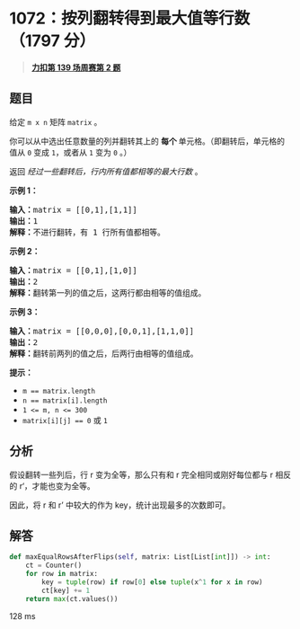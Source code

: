 # 1072：按列翻转得到最大值等行数（1797 分）


> <u>**[力扣第 139 场周赛第 2 题](https://leetcode.cn/problems/flip-columns-for-maximum-number-of-equal-rows/)**</u>

## 题目

<p>给定 <code>m x n</code> 矩阵 <code>matrix</code> 。</p>

<p>你可以从中选出任意数量的列并翻转其上的 <strong>每个 </strong>单元格。（即翻转后，单元格的值从 <code>0</code> 变成 <code>1</code>，或者从 <code>1</code> 变为 <code>0</code> 。）</p>

<p>返回 <em>经过一些翻转后，行内所有值都相等的最大行数</em> 。</p>



<ol>
</ol>

<p><strong>示例 1：</strong></p>

<pre>
<strong>输入：</strong>matrix = [[0,1],[1,1]]
<strong>输出：</strong>1
<strong>解释：</strong>不进行翻转，有 1 行所有值都相等。
</pre>

<p><strong>示例 2：</strong></p>

<pre>
<strong>输入：</strong>matrix = [[0,1],[1,0]]
<strong>输出：</strong>2
<strong>解释：</strong>翻转第一列的值之后，这两行都由相等的值组成。
</pre>

<p><strong>示例 3：</strong></p>

<pre>
<strong>输入：</strong>matrix = [[0,0,0],[0,0,1],[1,1,0]]
<strong>输出：</strong>2
<strong>解释：</strong>翻转前两列的值之后，后两行由相等的值组成。</pre>



<p><strong>提示：</strong></p>

<ul>
<li><code>m == matrix.length</code></li>
<li><code>n == matrix[i].length</code></li>
<li><code>1 &lt;= m, n &lt;= 300</code></li>
<li><code>matrix[i][j] == 0</code> 或 <code>1</code></li>
</ul>


## 分析

假设翻转一些列后，行 r 变为全等，那么只有和 r 完全相同或刚好每位都与 r 相反的 r‘，才能也变为全等。

因此，将 r 和 r’ 中较大的作为 key，统计出现最多的次数即可。

## 解答


```python
def maxEqualRowsAfterFlips(self, matrix: List[List[int]]) -> int:
	ct = Counter()
	for row in matrix:
		key = tuple(row) if row[0] else tuple(x^1 for x in row)
		ct[key] += 1
	return max(ct.values())
```
128 ms
